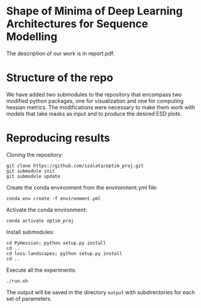 # Shape of Minima of Deep Learning Architectures for Sequence Modelling

The description of our work is in report.pdf.

# Structure of the repo
We have added two submodules to the repository that encompass two modified python packages, one for visualization and one for computing hessian metrics. The modifications were necessary to make them work with models that take masks as input and to produce the desired ESD plots.

# Reproducing results
Cloning the repository:
```
git clone https://github.com/szalata/optim_proj.git
git submodule init
git submodule update
```


Create the conda environment from the environment.yml file:
```
conda env create -f environment.yml
```
Activate the conda environment:
```
conda activate optim_proj
```

Install submodules:

```
cd PyHessian; python setup.py install
cd ..
cd loss-landscapes; python setup.py install
cd ..
```

Execute all the experiments:
```
./run.sh
```

The output will be saved in the directory `output` with subdirectories for each set of parameters.
